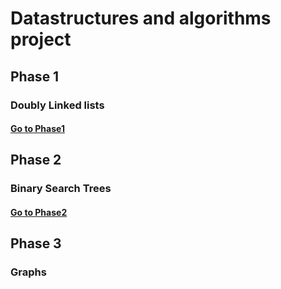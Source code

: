 # Datastructures and algorithms project

## Phase 1
### Doubly Linked lists
#### [Go to Phase1](https://github.com/aaronespasa/dsa-project/tree/main/fase1)


## Phase 2
### Binary Search Trees
#### [Go to Phase2](https://github.com/aaronespasa/dsa-project/tree/main/fase2)


## Phase 3
### Graphs
